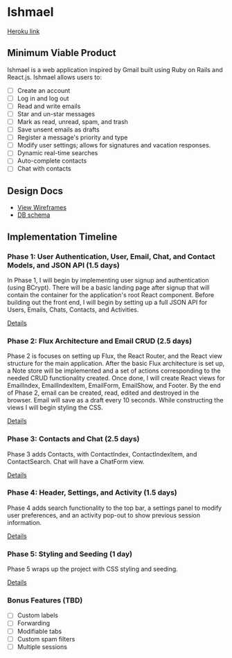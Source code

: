 # Ishmael

[Heroku link][heroku]

[heroku]: http://www.herokuapp.com

## Minimum Viable Product

Ishmael is a web application inspired by Gmail built using Ruby on Rails
and React.js. Ishmael allows users to:

<!-- This is a Markdown checklist. Use it to keep track of your progress! -->

- [ ] Create an account
- [ ] Log in and log out
- [ ] Read and write emails
- [ ] Star and un-star messages
- [ ] Mark as read, unread, spam, and trash
- [ ] Save unsent emails as drafts
- [ ] Register a message's priority and type
- [ ] Modify user settings; allows for signatures and vacation responses.
- [ ] Dynamic real-time searches
- [ ] Auto-complete contacts
- [ ] Chat with contacts

## Design Docs
* [View Wireframes][view]
* [DB schema][schema]

[view]: ./docs/views.md
[schema]: ./docs/schema.md

## Implementation Timeline

### Phase 1: User Authentication, User, Email, Chat, and Contact Models, and JSON API (1.5 days)

In Phase 1, I will begin by implementing user signup and authentication (using
BCrypt). There will be a basic landing page after signup that will contain the
container for the application's root React component. Before building out the
front end, I will begin by setting up a full JSON API for Users, Emails, Chats, Contacts, and Activities.

[Details][phase-one]

### Phase 2: Flux Architecture and Email CRUD (2.5 days)

Phase 2 is focuses on setting up Flux, the React Router, and the React view
structure for the main application. After the basic Flux architecture is
set up, a Note store will be implemented and a set of actions corresponding to
the needed CRUD functionality created. Once done, I will create React
views for EmailIndex, EmailIndexItem, EmailForm, EmailShow, and Footer. By the end of Phase 2,
email can be created, read, edited and destroyed in the browser. Email will
save as a draft every 10 seconds. While constructing the views I will begin styling the CSS.

[Details][phase-two]

### Phase 3: Contacts and Chat (2.5 days)

Phase 3 adds Contacts, with ContactIndex, ContactIndexItem, and ContactSearch.  Chat will have a ChatForm view.  

[Details][phase-three]

### Phase 4: Header, Settings, and Activity (1.5 days)

Phase 4 adds search functionality to the top bar, a settings panel to modify user preferences, and an activity pop-out to show previous session information.

[Details][phase-four]

### Phase 5: Styling and Seeding (1 day)

Phase 5 wraps up the project with CSS styling and seeding.

[Details][phase-five]

### Bonus Features (TBD)
- [ ] Custom labels
- [ ] Forwarding
- [ ] Modifiable tabs
- [ ] Custom spam filters
- [ ] Multiple sessions

[phase-one]: ./docs/phases/phase1.md
[phase-two]: ./docs/phases/phase2.md
[phase-three]: ./docs/phases/phase3.md
[phase-four]: ./docs/phases/phase4.md
[phase-five]: ./docs/phases/phase5.md
